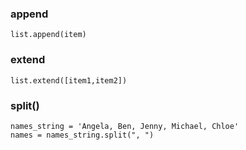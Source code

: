 ### append

```
list.append(item)

```

### extend

```
list.extend([item1,item2])
```

### split()

```
names_string = 'Angela, Ben, Jenny, Michael, Chloe'
names = names_string.split(", ")

```
